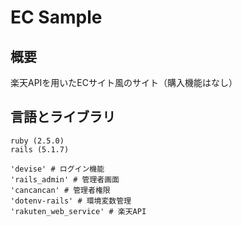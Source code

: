 # EC Sample
## 概要
楽天APIを用いたECサイト風のサイト（購入機能はなし）
## 言語とライブラリ
```
ruby (2.5.0)
rails (5.1.7)

'devise' # ログイン機能
'rails_admin' # 管理者画面
'cancancan' # 管理者権限
'dotenv-rails' # 環境変数管理
'rakuten_web_service' # 楽天API
```
